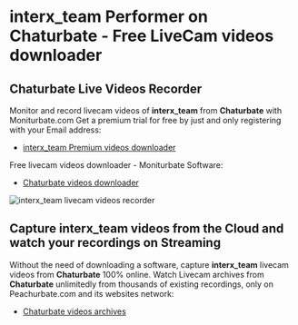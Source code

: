 # interx_team Performer on Chaturbate - Free LiveCam videos downloader

## Chaturbate Live Videos Recorder

Monitor and record livecam videos of **interx_team** from **Chaturbate** with Moniturbate.com
Get a premium trial for free by just and only registering with your Email address:
* [interx_team Premium videos downloader](https://moniturbate.com/request-demo-licence-key.html)

Free livecam videos downloader - Moniturbate Software:
* [Chaturbate videos downloader](https://moniturbate.com/moniturbate-download-software.html)

![interx_team livecam videos recorder](https://peachurnet.com/templates/moniturbate-software.png)


## Capture interx_team videos from the Cloud and watch your recordings on Streaming

Without the need of downloading a software, capture **interx_team** livecam videos from **Chaturbate** 100% online.
Watch Livecam archives from **Chaturbate** unlimitedly from thousands of existing recordings, only on Peachurbate.com and its websites network:
* [Chaturbate videos archives](https://peachurnet.com/)